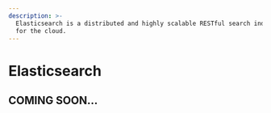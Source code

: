 ```yaml
---
description: >-
  Elasticsearch is a distributed and highly scalable RESTful search index built
  for the cloud.
---
```


# Elasticsearch

## COMING SOON...

